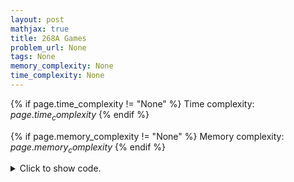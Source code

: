 ```yaml
---
layout: post
mathjax: true
title: 268A Games
problem_url: None
tags: None
memory_complexity: None
time_complexity: None
---
```




{% if page.time_complexity != "None" %}
Time complexity: ${{ page.time_complexity }}$
{% endif %}

{% if page.memory_complexity != "None" %}
Memory complexity: ${{ page.memory_complexity }}$
{% endif %}

<details>
<summary>
<p style="display:inline">Click to show code.</p>
</summary>
```cpp
{% raw %}
using namespace std;
using vi = vector<int>;
int main(void)
{
    int n, ans = 0;
    cin >> n;
    vi h(n), a(n);
    for (int i = 0; i < n; ++i)
        cin >> h[i] >> a[i];
    for (int i = 0; i < n; ++i)
    {
        for (int j = 0; j < n; ++j)
        {
            if (i == j)
                continue;
            ans += (h[i] == a[j]);
        }
    }
    cout << ans << endl;
    return 0;
}

{% endraw %}
```
</details>

